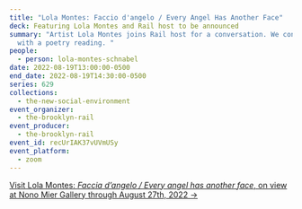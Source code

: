 ```yaml
---
title: "Lola Montes: Faccio d'angelo / Every Angel Has Another Face"
deck: Featuring Lola Montes and Rail host to be announced
summary: "Artist Lola Montes joins Rail host for a conversation. We conclude
  with a poetry reading. "
people:
  - person: lola-montes-schnabel
date: 2022-08-19T13:00:00-0500
end_date: 2022-08-19T14:30:00-0500
series: 629
collections:
  - the-new-social-environment
event_organizer:
  - the-brooklyn-rail
event_producer:
  - the-brooklyn-rail
event_id: recUrIAK37vUVmUSy
event_platform:
  - zoom
---
```

[Visit Lola Montes: *Faccia d’angelo / Every angel has another face*, on view at Nono Mier Gallery through August 27th, 2022 →](https://www.miergallery.com/exhibitions/lola-montes)
